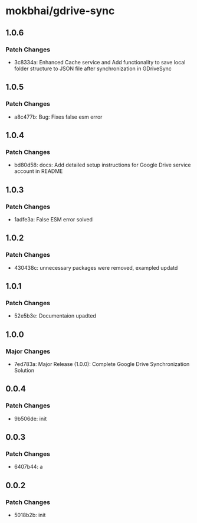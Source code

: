 # mokbhai/gdrive-sync

## 1.0.6

### Patch Changes

- 3c8334a: Enhanced Cache service and Add functionality to save local folder structure to JSON file after synchronization in GDriveSync

## 1.0.5

### Patch Changes

- a8c477b: Bug: Fixes false esm error

## 1.0.4

### Patch Changes

- bd80d58: docs: Add detailed setup instructions for Google Drive service account in README

## 1.0.3

### Patch Changes

- 1adfe3a: False ESM error solved

## 1.0.2

### Patch Changes

- 430438c: unnecessary packages were removed, exampled updatd

## 1.0.1

### Patch Changes

- 52e5b3e: Documentaion upadted

## 1.0.0

### Major Changes

- 7ed783a: Major Release (1.0.0): Complete Google Drive Synchronization Solution

## 0.0.4

### Patch Changes

- 9b506de: init

## 0.0.3

### Patch Changes

- 6407b44: a

## 0.0.2

### Patch Changes

- 5018b2b: init
